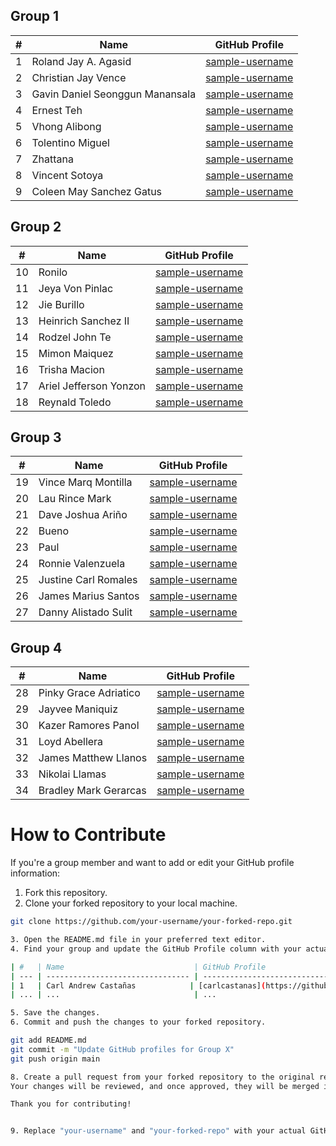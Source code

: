 ## Group 1

| #   | Name                             | GitHub Profile                 |
| --- | -------------------------------- | ------------------------------ |
| 1   | Roland Jay A. Agasid             | [sample-username](https://github.com/sample-username) |
| 2   | Christian Jay Vence              | [sample-username](https://github.com/sample-username) |
| 3   | Gavin Daniel Seonggun Manansala  | [sample-username](https://github.com/sample-username) |
| 4   | Ernest Teh                        | [sample-username](https://github.com/sample-username) |
| 5   | Vhong Alibong                     | [sample-username](https://github.com/sample-username) |
| 6   | Tolentino Miguel                  | [sample-username](https://github.com/sample-username) |
| 7   | Zhattana                          | [sample-username](https://github.com/sample-username) |
| 8   | Vincent Sotoya                     | [sample-username](https://github.com/sample-username) |
| 9   | Coleen May Sanchez Gatus          | [sample-username](https://github.com/sample-username) |

## Group 2

| #   | Name                             | GitHub Profile                 |
| --- | -------------------------------- | ------------------------------ |
| 10  | Ronilo                            | [sample-username](https://github.com/sample-username) |
| 11  | Jeya Von Pinlac                   | [sample-username](https://github.com/sample-username) |
| 12  | Jie Burillo                       | [sample-username](https://github.com/sample-username) |
| 13  | Heinrich Sanchez II                | [sample-username](https://github.com/sample-username) |
| 14  | Rodzel John Te                    | [sample-username](https://github.com/sample-username) |
| 15  | Mimon Maiquez                     | [sample-username](https://github.com/sample-username) |
| 16  | Trisha Macion                      | [sample-username](https://github.com/sample-username) |
| 17  | Ariel Jefferson Yonzon            | [sample-username](https://github.com/sample-username) |
| 18  | Reynald Toledo                     | [sample-username](https://github.com/sample-username) |

## Group 3

| #   | Name                             | GitHub Profile                 |
| --- | -------------------------------- | ------------------------------ |
| 19  | Vince Marq Montilla               | [sample-username](https://github.com/sample-username) |
| 20  | Lau Rince Mark                     | [sample-username](https://github.com/sample-username) |
| 21  | Dave Joshua Ariño                 | [sample-username](https://github.com/sample-username) |
| 22  | Bueno                             | [sample-username](https://github.com/sample-username) |
| 23  | Paul                               | [sample-username](https://github.com/sample-username) |
| 24  | Ronnie Valenzuela                 | [sample-username](https://github.com/sample-username) |
| 25  | Justine Carl Romales              | [sample-username](https://github.com/sample-username) |
| 26  | James Marius Santos               | [sample-username](https://github.com/sample-username) |
| 27  | Danny Alistado Sulit              | [sample-username](https://github.com/sample-username) |

## Group 4

| #   | Name                             | GitHub Profile                 |
| --- | -------------------------------- | ------------------------------ |
| 28  | Pinky Grace Adriatico             | [sample-username](https://github.com/sample-username) |
| 29  | Jayvee Maniquiz                   | [sample-username](https://github.com/sample-username) |
| 30  | Kazer Ramores Panol               | [sample-username](https://github.com/sample-username) |
| 31  | Loyd Abellera                     | [sample-username](https://github.com/sample-username) |
| 32  | James Matthew Llanos              | [sample-username](https://github.com/sample-username) |
| 33  | Nikolai Llamas                    | [sample-username](https://github.com/sample-username) |
| 34  | Bradley Mark Gerarcas             | [sample-username](https://github.com/sample-username) |

# How to Contribute

If you're a group member and want to add or edit your GitHub profile information:

1. Fork this repository.
2. Clone your forked repository to your local machine.

```bash
git clone https://github.com/your-username/your-forked-repo.git

3. Open the README.md file in your preferred text editor.
4. Find your group and update the GitHub Profile column with your actual GitHub username.

| #   | Name                             | GitHub Profile                 |
| --- | -------------------------------- | ------------------------------ |
| 1   | Carl Andrew Castañas            | [carlcastanas](https://github.com/carlcastanas) |
| ... | ...                              | ...                            |

5. Save the changes.
6. Commit and push the changes to your forked repository.

git add README.md
git commit -m "Update GitHub profiles for Group X"
git push origin main

8. Create a pull request from your forked repository to the original repository.
Your changes will be reviewed, and once approved, they will be merged into the main repository.

Thank you for contributing!


9. Replace "your-username" and "your-forked-repo" with your actual GitHub username and the name of your forked repository. This guide helps group members contribute to the README file, ensuring that the information is up-to-date and accurate.
